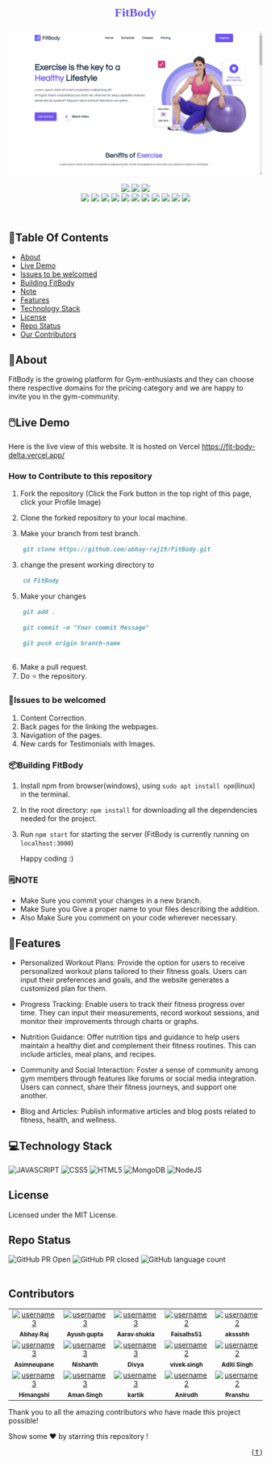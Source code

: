 
<p align="center" style="color: #6f55f2; font-family: Rockwell, serif; font-size: 24px; font-weight: bold;">
  🏋🏽FitBody🏋🏽
</p>

![Website Screenshot](./src/assets/repo%20imges/Screenshot%201.jpg)
<p align="center">
<div align="center">
<img src="https://forthebadge.com/images/badges/built-with-love.svg" />
<img src="https://forthebadge.com/images/badges/uses-brains.svg" />
<img src="https://forthebadge.com/images/badges/powered-by-responsibility.svg" />
   <br>
   <img src="https://img.shields.io/github/repo-size/abhay-raj19/FitBody?style=for-the-badge" />
   <img src="https://img.shields.io/github/issues/abhay-raj19/FitBody?style=for-the-badge" />
   <img src="https://img.shields.io/github/issues-closed-raw/abhay-raj19/FitBody?style=for-the-badge" />
    <img src="https://img.shields.io/github/license/abhay-raj19/FitBody?style=for-the-badge" />

   <img src="https://img.shields.io/github/issues-pr/abhay-raj19/FitBodyF?style=for-the-badge" />
    <img src="https://img.shields.io/github/contributors/abhay-raj19/FitBody?style=for-the-badge" />
    <img src="https://img.shields.io/github/stars/abhay-raj19/FitBody?style=for-the-badge" />

   <img src="https://img.shields.io/github/issues-pr-closed-raw/abhay-raj19/FitBody?style=for-the-badge" />
   <img src="https://img.shields.io/github/forks/abhay-raj19/FitBody?style=for-the-badge" />
  <img src="https://img.shields.io/github/last-commit/abhay-raj19/FitBody?style=for-the-badge" />
   <img src="https://api.visitorbadge.io/api/visitors?path=https%3A%2F%2Fgithub.com%2Fabhay-raj19%2FFitBody&label=visitors&countColor=%2337d67a&style=for-the-badge&labelStyle=upper" />
     </div>
     <br>
</p>

# 

<!-- ## Simple website that will blow your mind and requires many PR to be raised. -->


## 📍Table Of Contents

- [About](#About)
- [Live Demo](#LiveDemo)
- [Issues to be welcomed](#Issuestobewelcomed)
- [Building FitBody](#BuildingFitBody)
- [Note](#NOTE)
- [Features](#Features)
- [Technology Stack](#TechnologyStack)
- [License](#License)
- [Repo Status](#RepoStatus)
- [Our Contributors](#OurContributors)


## 🎯About
FitBody is the growing platform for Gym-enthusiasts and they can choose there respective domains for the pricing category and we are happy to invite you in the gym-community.

## 🖱️Live Demo

Here is the live view of this website. It is hosted on Vercel https://fit-body-delta.vercel.app/

### How to Contribute to this repository

1. Fork the repository (Click the Fork button in the top right of this page,
   click your Profile Image)

2. Clone the forked repository to your local machine.

3. Make your branch from test branch.

```markdown
    git clone https://github.com/abhay-raj19/FitBody.git
```

3. change the present working directory to

```markdown
    cd FitBody
```

5. Make your changes

```markdown
    git add .
```
```markdown
    git commit -m "Your commit Message" 
```
```markdown
    git push origin branch-name
    
```

6. Make a pull request.
7. Do ⭐ the repository.

### 🔩Issues to be welcomed

1. Content Correction.
2. Back pages for the linking the webpages.
3. Navigation of the pages.
4. New cards for Testimonials with Images.

### 📦️Building FitBody

1. Install npm from browser(windows), using ``sudo apt install npm``(linux) in the terminal.

2. In the root directory: `npm install` for downloading all the dependencies needed for the project.

3. Run `npm start` for starting the server (FitBody is currently running on `localhost:3000`)



    Happy coding :)


### 🗒️NOTE

- Make Sure you commit your changes in a new branch.
- Make Sure you Give a proper name to your files describing the addition.
- Also Make Sure you comment on your code wherever necessary.

## 💫Features
- Personalized Workout Plans: Provide the option for users to receive personalized workout plans tailored to their fitness goals. Users can input their preferences and goals, and the website generates a customized plan for them.

- Progress Tracking: Enable users to track their fitness progress over time. They can input their measurements, record workout sessions, and monitor their improvements through charts or graphs.

- Nutrition Guidance: Offer nutrition tips and guidance to help users maintain a healthy diet and complement their fitness routines. This can include articles, meal plans, and recipes.

- Community and Social Interaction: Foster a sense of community among gym members through features like forums or social media integration. Users can connect, share their fitness journeys, and support one another.

- Blog and Articles: Publish informative articles and blog posts related to fitness, health, and wellness. 

## 💻Technology Stack

![JAVASCRIPT](https://img.shields.io/badge/JavaScript-F7DF1E?style=for-the-badge&logo=javascript&logoColor=black)
![CSS5](https://img.shields.io/badge/CSS3-1572B6?style=for-the-badge&logo=css3&logoColor=white)
![HTML5](https://img.shields.io/badge/HTML5-E34F26?style=for-the-badge&logo=html5&logoColor=white)
![MongoDB](https://img.shields.io/badge/MongoDB-%234ea94b.svg?style=for-the-badge&logo=mongodb&logoColor=white)
![NodeJS](https://img.shields.io/badge/Node.js-43853D?style=for-the-badge&logo=node.js&logoColor=white)

## License
Licensed under the MIT License.
## Repo Status

![GitHub PR Open](https://img.shields.io/github/issues-pr/abhay-raj19/FitBody?style=for-the-badge&color=aqua)
![GitHub PR closed](https://img.shields.io/github/issues-pr-closed-raw/abhay-raj19/FitBody?style=for-the-badge&color=blue)
![GitHub language count](https://img.shields.io/github/languages/count/abhay-raj19/FitBody?style=for-the-badge&color=brightgreen)
<br><br>


## Contributors


<table>
  <tr>  
  <!--    1st row        -->
   <td align="center">
      <a href="https://github.com/abhay-raj19">
        <img src="https://github.com/abhay-raj19.png" width="100px;" alt="username3"/><br />
        <sub><b>Abhay Raj</b></sub>
      </a>
    </td>    
   <td align="center">
      <a href="https://github.com/Ayushhgupta39">
        <img src="https://github.com/Ayushhgupta39.png" width="100px;" alt="username3"/><br />
        <sub><b>Ayush gupta</b></sub>
      </a>
    </td>    
   <td align="center">
      <a href="https://github.com/Aarav238">
        <img src="https://github.com/Aarav238.png" width="100px;" alt="username3"/><br />
        <sub><b>Aarav shukla</b></sub>
      </a>
    </td>
    <td align="center">
      <a href="https://github.com/Faisalhs51">
        <img src="https://github.com/Faisalhs51.png" width="100px;" alt="username2"/><br />
        <sub><b>Faisalhs51</b></sub>
      </a>
    </td>
    <td align="center">
      <a href="https://github.com/akssshh">
        <img src="https://github.com/akssshh.png" width="100px;" alt="username2"/><br />
        <sub><b>akssshh</b></sub>
      </a>
      </td>
  </tr>
  <tr>  
  <!--    2nd row        -->
   <td align="center">
      <a href="https://github.com/ASIMNEUPANE">
        <img src="https://github.com/ASIMNEUPANE.png" width="100px;" alt="username3"/><br />
        <sub><b>Asimneupane</b></sub>
      </a>
    </td>    
   <td align="center">
      <a href="https://github.com/Nishanth019">
        <img src="https://github.com/Nishanth019.png" width="100px;" alt="username3"/><br />
        <sub><b>Nishanth</b></sub>
      </a>
    </td>    
   <td align="center">
      <a href="https://github.com/Iamdivyak">
        <img src="https://github.com/Iamdivyak.png" width="100px;" alt="username3"/><br />
        <sub><b>Divya</b></sub>
      </a>
    </td>
    <td align="center">
      <a href="https://github.com/vivek-singh-13">
        <img src="https://github.com/vivek-singh-13.png" width="100px;" alt="username2"/><br />
        <sub><b>vivek singh</b></sub>
      </a>
    </td>
    <td align="center">
      <a href="https://github.com/AditiSingh2003">
        <img src="https://github.com/AditiSingh2003.png" width="100px;" alt="username2"/><br />
        <sub><b>Aditi Singh</b></sub>
      </a>
      </td>
  </tr>
  <!--    2nd row        -->
   <td align="center">
      <a href="https://github.com/Himangshi">
        <img src="https://github.com/Himangshi.png" width="100px;" alt="username3"/><br />
        <sub><b>Himangshi</b></sub>
      </a>
    </td>    
   <td align="center">
      <a href="https://github.com/singhaman09">
        <img src="https://github.com/singhaman09.png" width="100px;" alt="username3"/><br />
        <sub><b>Aman Singh</b></sub>
      </a>
    </td>    
   <td align="center">
      <a href="https://github.com/kartik2433">
        <img src="https://github.com/kartik2433.png" width="100px;" alt="username3"/><br />
        <sub><b>kartik</b></sub>
      </a>
    </td>
    <td align="center">
      <a href="https://github.com/ani-netizen">
        <img src="https://github.com/ani-netizen.png" width="100px;" alt="username2"/><br />
        <sub><b>Anirudh</b></sub>
      </a>
    </td>
    <td align="center">
      <a href="https://github.com/pranshu-5123">
        <img src="https://github.com/pranshu-5123.png" width="100px;" alt="username2"/><br />
        <sub><b>Pranshu</b></sub>
      </a>
      </td>
  </tr>
</table>


Thank you to all the amazing contributors who have made this project possible!

Show some ❤️ by starring this repository !

<p align="right">(<a href="#top">⇑</a>)</p>

